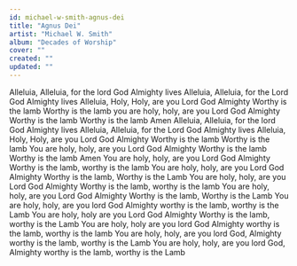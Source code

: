 ```yaml
---
id: michael-w-smith-agnus-dei
title: "Agnus Dei"
artist: "Michael W. Smith"
album: "Decades of Worship"
cover: ""
created: ""
updated: ""
---
```


Alleluia, Alleluia, for the lord God Almighty lives
Alleluia, Alleluia, for the Lord God Almighty lives
Alleluia,
Holy, Holy, are you Lord God Almighty
Worthy is the lamb
Worthy is the lamb
you are holy, holy, are you Lord God Almighty
Worthy is the lamb
Worthy is the lamb
Amen
Alleluia, Alleluia, for the lord God Almighty lives
Alleluia, Alleluia, for the Lord God Almighty lives
Alleluia, Holy, Holy, are you Lord God Almighty
Worthy is the lamb
Worthy is the lamb
You are holy, holy, are you Lord God Almighty
Worthy is the lamb
Worthy is the lamb
Amen
You are holy, holy, are you Lord God Almighty
Worthy is the lamb, worthy is the lamb
You are holy, holy, are you Lord God Almighty
Worthy is the lamb, Worthy is the Lamb
You are holy, holy, are you Lord God Almighty
Worthy is the lamb, worthy is the lamb
You are holy, holy, are you Lord God Almighty
Worthy is the lamb, Worthy is the Lamb
You are holy, holy, are you lord God Almighty
worthy is the lamb, worthy is the Lamb
You are holy, holy are you Lord God Almighty
Worthy is the lamb, worthy is the Lamb
You are holy, holy are you lord God Almighty
worthy is the lamb, worthy is the lamb
You are holy, holy, are you lord God, Almighty
worthy is the lamb, worthy is the Lamb
You are holy, holy, are you lord God, Almighty
worthy is the lamb, worthy is the Lamb